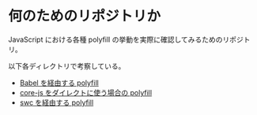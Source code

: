# 何のためのリポジトリか

JavaScript における各種 polyfill の挙動を実際に確認してみるためのリポジトリ。

以下各ディレクトリで考察している。

- [Babel を経由する polyfill](https://github.com/shoutatani/polyfill-playground/tree/main/polyfill-babel-js)
- [core-js をダイレクトに使う場合の polyfill](https://github.com/shoutatani/polyfill-playground/tree/main/polyfill-core-js-directly)
- [swc を経由する polyfill](https://github.com/shoutatani/polyfill-playground/tree/main/polyfill-swc)
